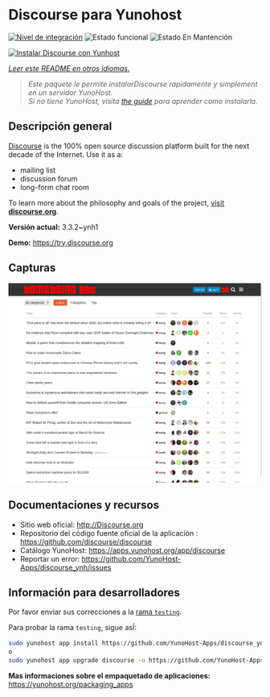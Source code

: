 <!--
Este archivo README esta generado automaticamente<https://github.com/YunoHost/apps/tree/master/tools/readme_generator>
No se debe editar a mano.
-->

# Discourse para Yunohost

[![Nivel de integración](https://dash.yunohost.org/integration/discourse.svg)](https://ci-apps.yunohost.org/ci/apps/discourse/) ![Estado funcional](https://ci-apps.yunohost.org/ci/badges/discourse.status.svg) ![Estado En Mantención](https://ci-apps.yunohost.org/ci/badges/discourse.maintain.svg)

[![Instalar Discourse con Yunhost](https://install-app.yunohost.org/install-with-yunohost.svg)](https://install-app.yunohost.org/?app=discourse)

*[Leer este README en otros idiomas.](./ALL_README.md)*

> *Este paquete le permite instalarDiscourse rapidamente y simplement en un servidor YunoHost.*  
> *Si no tiene YunoHost, visita [the guide](https://yunohost.org/install) para aprender como instalarla.*

## Descripción general

[Discourse](http://www.discourse.org) is the 100% open source discussion platform built for the next decade of the Internet. Use it as a:

- mailing list
- discussion forum
- long-form chat room

To learn more about the philosophy and goals of the project, [visit **discourse.org**](http://www.discourse.org).


**Versión actual:** 3.3.2~ynh1

**Demo:** <https://try.discourse.org>

## Capturas

![Captura de Discourse](./doc/screenshots/screenshot.png)

## Documentaciones y recursos

- Sitio web oficial: <http://Discourse.org>
- Repositorio del código fuente oficial de la aplicación : <https://github.com/discourse/discourse>
- Catálogo YunoHost: <https://apps.yunohost.org/app/discourse>
- Reportar un error: <https://github.com/YunoHost-Apps/discourse_ynh/issues>

## Información para desarrolladores

Por favor enviar sus correcciones a la [rama `testing`](https://github.com/YunoHost-Apps/discourse_ynh/tree/testing).

Para probar la rama `testing`, sigue asÍ:

```bash
sudo yunohost app install https://github.com/YunoHost-Apps/discourse_ynh/tree/testing --debug
o
sudo yunohost app upgrade discourse -u https://github.com/YunoHost-Apps/discourse_ynh/tree/testing --debug
```

**Mas informaciones sobre el empaquetado de aplicaciones:** <https://yunohost.org/packaging_apps>
